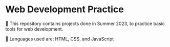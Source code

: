 # Web Development Practice

📌 This repository contains projects done in Summer 2023, to practice basic tools for web development.

📌 Languages used are: HTML, CSS, and JavaScript
